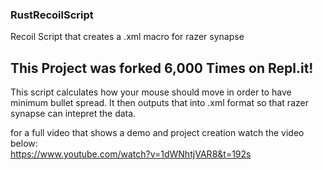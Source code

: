 ### RustRecoilScript
Recoil Script that creates a .xml macro for razer synapse

## This Project was forked 6,000 Times on Repl.it!

This script calculates how your mouse should move in order to have minimum bullet spread.
It then outputs that into .xml format so that razer synapse can intepret the data.

for a full video that shows a demo and project creation watch the video below:<Br>
https://www.youtube.com/watch?v=1dWNhtjVAR8&t=192s
